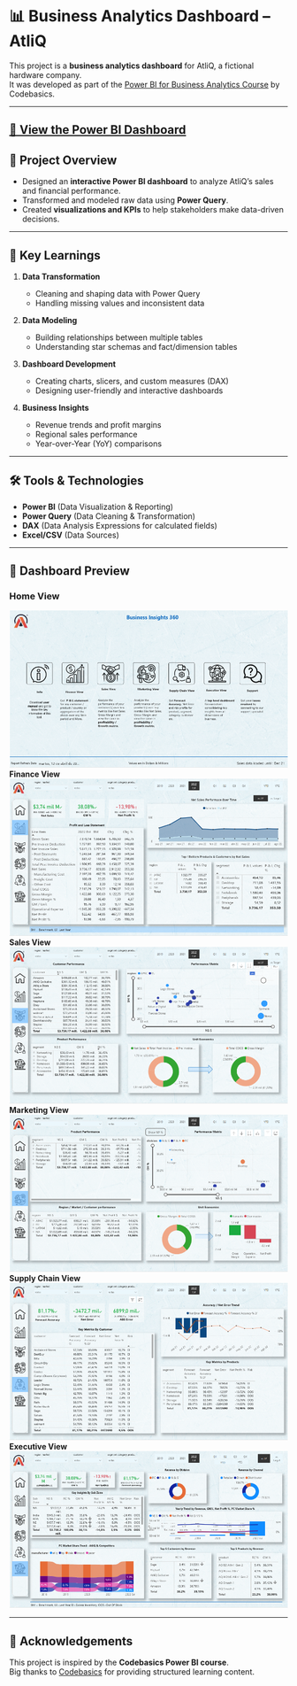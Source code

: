 # 📊 Business Analytics Dashboard – AtliQ

This project is a **business analytics dashboard** for AtliQ, a fictional hardware company.  
It was developed as part of the [Power BI for Business Analytics Course](https://codebasics.io/courses/power-bi-data-analysis-with-end-to-end-project) by Codebasics.  

---

[🔗 View the Power BI Dashboard](https://app.powerbi.com/view?r=eyJrIjoiYmQ2ZGU4ZjMtZWY5Yi00NmZILTk0ZDctOGU1MmY0OWMzMjdhIiwidCI6ImM2ZTU0OOWIzLTVmNDUtNDAzMi1hYWU5LWQ0OMjQ0GM1YjljNCJ9)
---

## 🚀 Project Overview
- Designed an **interactive Power BI dashboard** to analyze AtliQ’s sales and financial performance.  
- Transformed and modeled raw data using **Power Query**.  
- Created **visualizations and KPIs** to help stakeholders make data-driven decisions.  

---

## 🧠 Key Learnings
1. **Data Transformation**  
   - Cleaning and shaping data with Power Query  
   - Handling missing values and inconsistent data  

2. **Data Modeling**  
   - Building relationships between multiple tables  
   - Understanding star schemas and fact/dimension tables  

3. **Dashboard Development**  
   - Creating charts, slicers, and custom measures (DAX)  
   - Designing user-friendly and interactive dashboards  

4. **Business Insights**  
   - Revenue trends and profit margins  
   - Regional sales performance  
   - Year-over-Year (YoY) comparisons  

---

## 🛠️ Tools & Technologies
- **Power BI** (Data Visualization & Reporting)  
- **Power Query** (Data Cleaning & Transformation)  
- **DAX** (Data Analysis Expressions for calculated fields)  
- **Excel/CSV** (Data Sources)  

---

## 📸 Dashboard Preview
### Home View
![Dashboard Preview Screenshot](./images/dashboard_preview.png)  
**Finance View** 
![Finance View Screenshot](./images/finance_view.png)  
**Sales View**  
![Sales View Screenshot](./images/sales_view.png)
**Marketing View**  
![Marketing View Screenshot](./images/marketing_view.png)
**Supply Chain View**  
![Supply Chain View Screenshot](./images/supplychain_view.png)
**Executive View**  
![Executive View Screenshot](./images/executive_view.png)

---
## 🙌 Acknowledgements
This project is inspired by the **Codebasics Power BI course**.  
Big thanks to [Codebasics](https://codebasics.io/) for providing structured learning content.  
